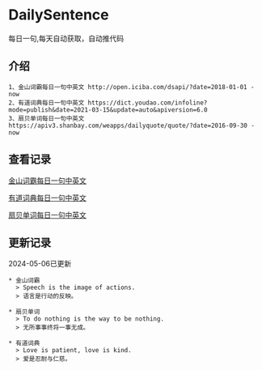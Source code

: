 # DailySentence

每日一句,每天自动获取，自动推代码

## 介绍

```
1、金山词霸每日一句中英文 http://open.iciba.com/dsapi/?date=2018-01-01 - now
2、有道词典每日一句中英文 https://dict.youdao.com/infoline?mode=publish&date=2021-03-15&update=auto&apiversion=6.0
3、扇贝单词每日一句中英文 https://apiv3.shanbay.com/weapps/dailyquote/quote/?date=2016-09-30 - now
```

## 查看记录

[金山词霸每日一句中英文](./data/iciba/)

[有道词典每日一句中英文](./data/youdao/)

[扇贝单词每日一句中英文](./data/shanbay/)

## 更新记录
2024-05-06已更新 
```
* 金山词霸
  > Speech is the image of actions.
  > 语言是行动的反映。

* 扇贝单词
  > To do nothing is the way to be nothing.
  > 无所事事终将一事无成。

* 有道词典
  > Love is patient, love is kind.
  > 爱是忍耐与仁慈。

```
